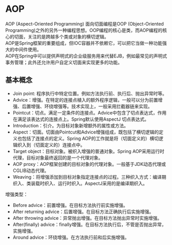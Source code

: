 # AOP
AOP (Aspect-Oriented Programming) 面向切面编程是OOP (Object-Oriented Programming)之外的另外一种编程思想。OOP编程的核心是类，而AOP编程的核心的切面，关注的是跨越多个类或对象的横切逻辑。  
AOP是Spring框架的重要组成，但IOC容器并不依赖它，可以把它当做一种功能强大的中间件使用。  
AOP在Spring中可以提供声明式的企业级服务用来代替EJB，例如最常见的声明式事务管理；此外还允许用户自定义切面来实现更多的功能。  

## 基本概念
- Join point: 程序执行中特定位置。例如方法执行前、执行后、抛出异常时等。  
- Advice：增强。在特定的连接点植入的额外程序逻辑，一般可以分为前置增强、后置增强、环绕增强等。技术实现上，一般采用拦截器链来实现。  
- Pointcut：切点。满足一定条件的连接点。Advice中包含了切点表达式，作用在满足该表达式的连接点上。Spring默认使用AspectJ 切点表达式。  
- Introduction：引介。为目标对象新增额外的属性或方法。  
- Aspect：切面。切面由Pointcut和Advice增强组成，既包括了横切逻辑的定义也包括了连接点的定义。Spring AOP的工作就是将（切面定义的）横切逻辑织入到（切面定义的）连接点中。  
- Target object：目标对象。被织入增强的普通对象。Spring AOP采用运行时代理，目标对象最终返回的是一个代理对象。  
- AOP proxy：AOP框架创建的目标对象的代理对象。一般基于JDK动态代理或CGLIB动态代理。  
- Weaving：将增强添加到目标对象指定连接点的过程。三种织入方式：编译期织入、类装载时织入、运行时织入。AspectJ采用的是编译期织入。  

增强类型：
- Before advice：前置增强。在目标方法执行前实施增强。  
- After returning advice：后置增强。在目标方法正确执行后实施增强。  
- After throwing advice：异常抛出增强。在目标方法抛出异常时实施增强。  
- After(finally) advice：finally增强。在目标方法执行后，不管是否抛出异常，实施增强。
- Around advice：环绕增强。在方法执行前和后实施增强。  